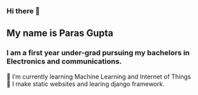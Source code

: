 ### Hi there 👋
## My name is Paras Gupta
### I am a first year under-grad pursuing my bachelors in Electronics and communications.
🌱 I’m currently learning Machine Learning and Internet of Things <br>
🔭 I make static websites and learing django framework.
<!--
**g-paras/g-paras** is a ✨ _special_ ✨ repository because its `README.md` (this file) appears on your GitHub profile.

Here are some ideas to get you started:

- 🔭 I’m currently working on ...
- 🌱 I’m currently learning ...
- 👯 I’m looking to collaborate on ...
- 🤔 I’m looking for help with ...
- 💬 Ask me about ...
- 📫 How to reach me: ...
- 😄 Pronouns: ...
- ⚡ Fun fact: ...
-->
